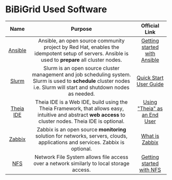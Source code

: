 # BiBiGrid Used Software

|                Name                |                                                                                Purpose                                                                                |                                           Official Link                                            |
|:----------------------------------:|:---------------------------------------------------------------------------------------------------------------------------------------------------------------------:|:--------------------------------------------------------------------------------------------------:|
|   [Ansible](software/ansible.md)   |           Ansible, an open source community project by Red Hat, enables the idempotent setup of servers. Ansible is used to **prepare** all cluster nodes.            | [Getting started with Ansible](https://docs.ansible.com/ansible/latest/getting_started/index.html) |
|     [Slurm](software/slurm.md)     | Slurm is an open source cluster management and job scheduling system. Slurm is used to **schedule** cluster nodes i.e. Slurm will start and shutdown nodes as needed. |                [Quick Start User Guide](https://slurm.schedmd.com/quickstart.html)                 |
| [Theia IDE](software/theia_ide.md) |       Theia IDE is a Web IDE, build using the Theia Framework, that allows easy, intuitive and abstract **web access** to cluster nodes. Theia IDE is optional.       |          [Using "Theia" as an End User](https://theia-ide.org/docs/user_getting_started/)          |
|    [Zabbix](software/zabbix.md)    |                    Zabbix is an open source **monitoring** solution for networks, servers, clouds, applications and services. Zabbix is optional.                     |    [What is Zabbix](https://www.zabbix.com/documentation/current/en/manual/introduction/about)     |
|       [NFS](software/nfs.md)       |                                       Network File System allows file access over a network similarly to local storage access.                                        |          [Getting started with NFS](https://www.redhat.com/sysadmin/getting-started-nfs)           |
